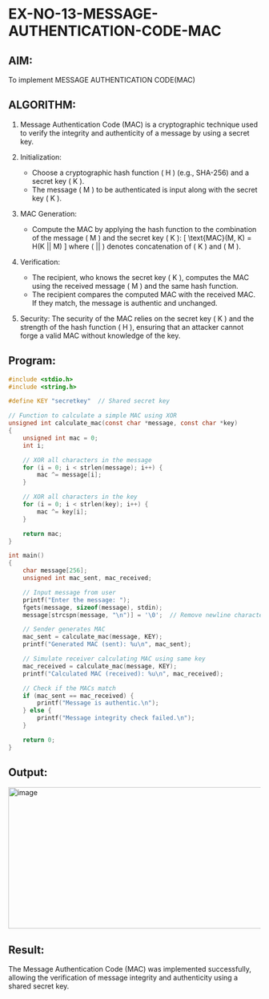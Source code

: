 # EX-NO-13-MESSAGE-AUTHENTICATION-CODE-MAC

## AIM:
To implement MESSAGE AUTHENTICATION CODE(MAC)

## ALGORITHM:

1. Message Authentication Code (MAC) is a cryptographic technique used to verify the integrity and authenticity of a message by using a secret key.

2. Initialization:
   - Choose a cryptographic hash function \( H \) (e.g., SHA-256) and a secret key \( K \).
   - The message \( M \) to be authenticated is input along with the secret key \( K \).

3. MAC Generation:
   - Compute the MAC by applying the hash function to the combination of the message \( M \) and the secret key \( K \): 
     \[
     \text{MAC}(M, K) = H(K || M)
     \]
     where \( || \) denotes concatenation of \( K \) and \( M \).

4. Verification:
   - The recipient, who knows the secret key \( K \), computes the MAC using the received message \( M \) and the same hash function.
   - The recipient compares the computed MAC with the received MAC. If they match, the message is authentic and unchanged.

5. Security: The security of the MAC relies on the secret key \( K \) and the strength of the hash function \( H \), ensuring that an attacker cannot forge a valid MAC without knowledge of the key.

## Program:
```c
#include <stdio.h>
#include <string.h>

#define KEY "secretkey"  // Shared secret key

// Function to calculate a simple MAC using XOR
unsigned int calculate_mac(const char *message, const char *key)
{
    unsigned int mac = 0;
    int i;

    // XOR all characters in the message
    for (i = 0; i < strlen(message); i++) {
        mac ^= message[i];
    }

    // XOR all characters in the key
    for (i = 0; i < strlen(key); i++) {
        mac ^= key[i];
    }

    return mac;
}

int main()
{
    char message[256];
    unsigned int mac_sent, mac_received;

    // Input message from user
    printf("Enter the message: ");
    fgets(message, sizeof(message), stdin);
    message[strcspn(message, "\n")] = '\0';  // Remove newline character

    // Sender generates MAC
    mac_sent = calculate_mac(message, KEY);
    printf("Generated MAC (sent): %u\n", mac_sent);

    // Simulate receiver calculating MAC using same key
    mac_received = calculate_mac(message, KEY);
    printf("Calculated MAC (received): %u\n", mac_received);

    // Check if the MACs match
    if (mac_sent == mac_received) {
        printf("Message is authentic.\n");
    } else {
        printf("Message integrity check failed.\n");
    }

    return 0;
}

```


## Output:

<img width="801" height="282" alt="image" src="https://github.com/user-attachments/assets/77c25723-7a31-4f40-a8ef-d95b6c1e9ef2" />

## Result:
The Message Authentication Code (MAC) was implemented successfully, allowing the 
verification of message integrity and authenticity using a shared secret key.
